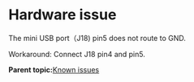 # Hardware issue

The mini USB port（J18\) pin5 does not route to GND.

Workaround: Connect J18 pin4 and pin5.

**Parent topic:**[Known issues](../topics/known_issues.md)

